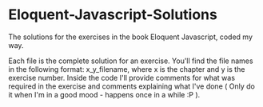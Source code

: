 # Eloquent-Javascript-Solutions
The solutions for the exercises in the book Eloquent Javascript, coded my way.

Each file is the complete solution for an exercise. You'll find the file names in the following format: x_y_filename, where x is the chapter and y is the exercise number. Inside the code I'll provide comments for what was required in the exercise and comments explaining what I've done ( Only do it when I'm in a good mood - happens once in a while :P ).
